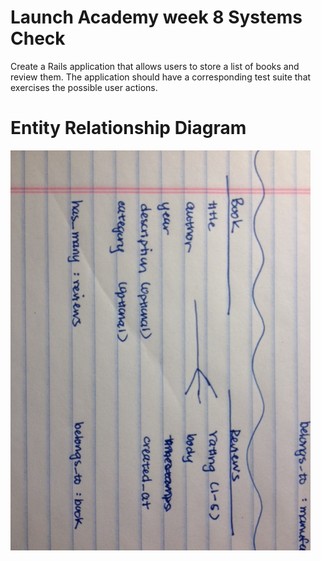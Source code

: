# Launch Academy week 8 Systems Check

Create a Rails application that allows users to store a list of books and review them. The application should have a corresponding test suite that exercises the possible user actions.

# Entity Relationship Diagram

![Book Club ER Diagram](/book-club-er-diagram.jpg)

